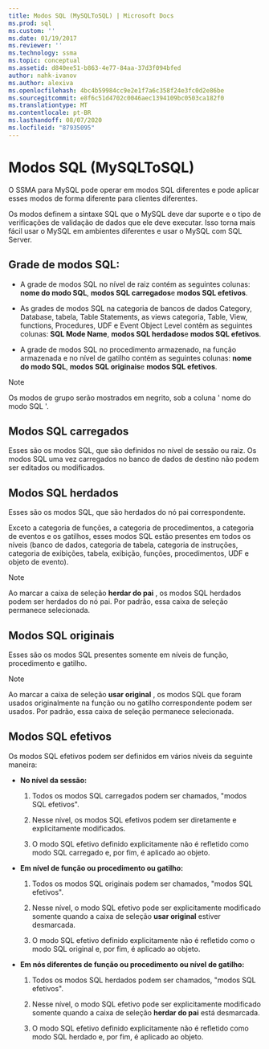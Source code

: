 ```yaml
---
title: Modos SQL (MySQLToSQL) | Microsoft Docs
ms.prod: sql
ms.custom: ''
ms.date: 01/19/2017
ms.reviewer: ''
ms.technology: ssma
ms.topic: conceptual
ms.assetid: d840ee51-b863-4e77-84aa-37d3f094bfed
author: nahk-ivanov
ms.author: alexiva
ms.openlocfilehash: 4bc4b59984cc9e2e1f7a6c358f24e3fc0d2e86be
ms.sourcegitcommit: e8f6c51d4702c0046aec1394109bc0503ca182f0
ms.translationtype: MT
ms.contentlocale: pt-BR
ms.lasthandoff: 08/07/2020
ms.locfileid: "87935095"
---
```

# <a name="sql-modes-mysqltosql"></a>Modos SQL (MySQLToSQL)
O SSMA para MySQL pode operar em modos SQL diferentes e pode aplicar esses modos de forma diferente para clientes diferentes.  
  
Os modos definem a sintaxe SQL que o MySQL deve dar suporte e o tipo de verificações de validação de dados que ele deve executar. Isso torna mais fácil usar o MySQL em ambientes diferentes e usar o MySQL com SQL Server.  
  
## <a name="sql-modes-grid"></a>Grade de modos SQL:  
  
-   A grade de modos SQL no nível de raiz contém as seguintes colunas: **nome do modo SQL**, **modos SQL carregados**e **modos SQL efetivos**.  
  
-   As grades de modos SQL na categoria de bancos de dados Category, Database, tabela, Table Statements, as views categoria, Table, View, functions, Procedures, UDF e Event Object Level contêm as seguintes colunas: **SQL Mode Name**, **modos SQL herdados**e **modos SQL efetivos**.  
  
-   A grade de modos SQL no procedimento armazenado, na função armazenada e no nível de gatilho contém as seguintes colunas: **nome do modo SQL**, **modos SQL originais**e **modos SQL efetivos**.  
  
> [!NOTE]  
> Os modos de grupo serão mostrados em negrito, sob a coluna ' nome do modo SQL '.  
  
## <a name="loaded-sql-modes"></a>Modos SQL carregados  
Esses são os modos SQL, que são definidos no nível de sessão ou raiz. Os modos SQL uma vez carregados no banco de dados de destino não podem ser editados ou modificados.  
  
## <a name="inherited-sql-modes"></a>Modos SQL herdados  
Esses são os modos SQL, que são herdados do nó pai correspondente.  
  
Exceto a categoria de funções, a categoria de procedimentos, a categoria de eventos e os gatilhos, esses modos SQL estão presentes em todos os níveis (banco de dados, categoria de tabela, categoria de instruções, categoria de exibições, tabela, exibição, funções, procedimentos, UDF e objeto de evento).  
  
> [!NOTE]  
> Ao marcar a caixa de seleção **herdar do pai** , os modos SQL herdados podem ser herdados do nó pai. Por padrão, essa caixa de seleção permanece selecionada.  
  
## <a name="original-sql-modes"></a>Modos SQL originais  
Esses são os modos SQL presentes somente em níveis de função, procedimento e gatilho.  
  
> [!NOTE]  
> Ao marcar a caixa de seleção **usar original** , os modos SQL que foram usados originalmente na função ou no gatilho correspondente podem ser usados. Por padrão, essa caixa de seleção permanece selecionada.  
  
## <a name="effective-sql-modes"></a>Modos SQL efetivos  
Os modos SQL efetivos podem ser definidos em vários níveis da seguinte maneira:  
  
-   **No nível da sessão:**  
  
    1.  Todos os modos SQL carregados podem ser chamados, "modos SQL efetivos".  
  
    2.  Nesse nível, os modos SQL efetivos podem ser diretamente e explicitamente modificados.  
  
    3.  O modo SQL efetivo definido explicitamente não é refletido como modo SQL carregado e, por fim, é aplicado ao objeto.  
  
-   **Em nível de função ou procedimento ou gatilho:**  
  
    1.  Todos os modos SQL originais podem ser chamados, "modos SQL efetivos".  
  
    2.  Nesse nível, o modo SQL efetivo pode ser explicitamente modificado somente quando a caixa de seleção **usar original** estiver desmarcada.  
  
    3.  O modo SQL efetivo definido explicitamente não é refletido como o modo SQL original e, por fim, é aplicado ao objeto.  
  
-   **Em nós diferentes de função ou procedimento ou nível de gatilho:**  
  
    1.  Todos os modos SQL herdados podem ser chamados, "modos SQL efetivos".  
  
    2.  Nesse nível, o modo SQL efetivo pode ser explicitamente modificado somente quando a caixa de seleção **herdar do pai** está desmarcada.  
  
    3.  O modo SQL efetivo definido explicitamente não é refletido como modo SQL herdado e, por fim, é aplicado ao objeto.  
  
